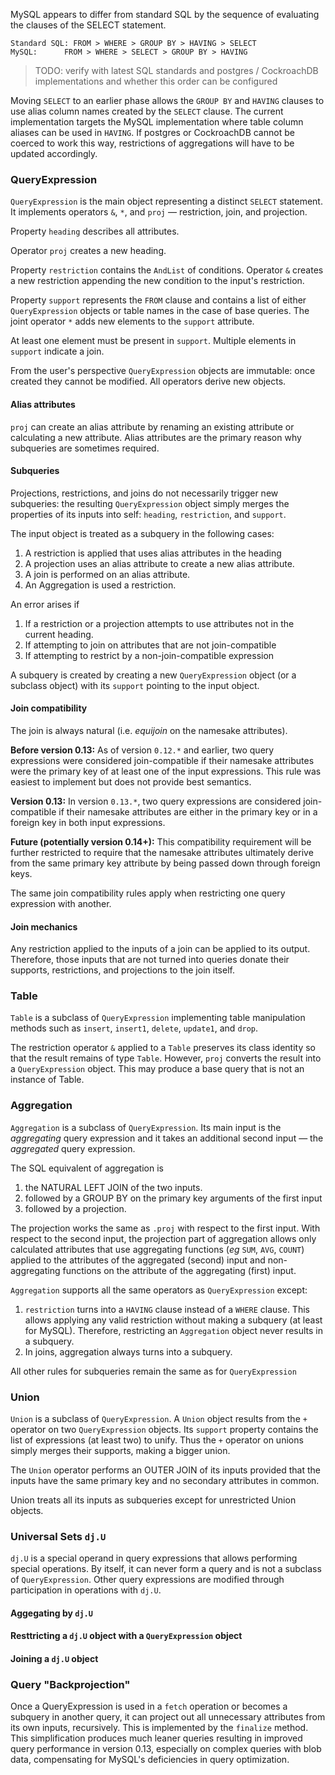 MySQL appears to differ from standard SQL by the sequence of evaluating the clauses of the SELECT statement.

```
Standard SQL: FROM > WHERE > GROUP BY > HAVING > SELECT
MySQL:		FROM > WHERE > SELECT > GROUP BY > HAVING
```

> TODO:  verify with latest SQL standards and postgres / CockroachDB implementations and whether this order can be configured

Moving `SELECT` to an earlier phase allows the `GROUP BY` and `HAVING` clauses to use alias column names created by the `SELECT` clause.
The current implementation targets the MySQL implementation where table column aliases can be used in `HAVING`.
If postgres or CockroachDB cannot be coerced to work this way, restrictions of aggregations will have to be updated accordingly.

### QueryExpression
`QueryExpression` is the main object representing a distinct `SELECT` statement.
It implements operators `&`, `*`, and `proj`  — restriction, join, and projection.

Property `heading` describes all attributes.

Operator `proj` creates a new heading.

Property `restriction` contains the `AndList` of conditions. Operator `&` creates a new restriction appending the new condition to the input's restriction.

Property `support` represents the `FROM` clause and contains a list of either `QueryExpression` objects or table names in the case of base queries.
The joint operator `*` adds new elements to the `support` attribute.

At least one element must be present in `support`. Multiple elements in `support` indicate a join.

From the user's perspective `QueryExpression` objects are immutable: once created they cannot be modified. All operators derive new objects.

#### Alias attributes
`proj` can create an alias attribute by renaming an existing attribute or calculating a new attribute.
Alias attributes are the primary reason why subqueries are sometimes required.

#### Subqueries
Projections, restrictions, and joins do not necessarily trigger new subqueries: the resulting `QueryExpression` object simply merges the properties of its inputs into self: `heading`, `restriction`, and `support`.

The input object is treated as a subquery in the following cases:
1. A restriction is applied that uses alias attributes in the heading
1. A projection uses an alias attribute to create a new alias attribute.
1. A join is performed on an alias attribute.
1. An Aggregation is used a restriction. 

An error arises if
1. If a restriction or a projection attempts to use attributes not in the current heading.
2. If attempting to join on attributes that are not join-compatible
3. If attempting to restrict by a non-join-compatible expression

A subquery is created by creating a new `QueryExpression` object (or a subclass object) with its `support` pointing to the input object.

#### Join compatibility
The join is always natural (i.e. *equijoin* on the namesake attributes).

**Before version 0.13:** As of version `0.12.*` and earlier, two query expressions were considered join-compatible if their namesake attributes were the primary key of at least one of the input expressions. This rule was easiest to implement but does not provide best semantics.

**Version 0.13:** In version `0.13.*`, two query expressions are considered join-compatible if their namesake attributes are either in the primary key or in a foreign key in both input expressions.

 **Future (potentially version 0.14+):**
 This compatibility requirement will be further restricted to require that the namesake attributes ultimately derive from the same primary key attribute by being passed down through foreign keys.

The same join compatibility rules apply when restricting one query expression with another.

#### Join mechanics
Any restriction applied to the inputs of a join can be applied to its output.
Therefore, those inputs that are not turned into queries donate their supports, restrictions, and projections to the join itself.

### Table
`Table` is a subclass of `QueryExpression` implementing table manipulation methods such as `insert`, `insert1`, `delete`, `update1`, and `drop`.

The restriction operator `&` applied to a `Table` preserves its class identity so that the result remains of type `Table`.
However, `proj` converts the result into a `QueryExpression` object. This may produce a base query that is not an instance of Table.

### Aggregation
`Aggregation` is a subclass of `QueryExpression`.
Its main input is the *aggregating* query expression and it takes an additional second input — the *aggregated* query expression.

The SQL equivalent of aggregation is
1. the NATURAL LEFT JOIN of the two inputs.
1. followed by a GROUP BY on the primary key arguments of the first input
1. followed by a projection.

The projection works the same as `.proj` with respect to the first input.
With respect to the second input, the projection part of aggregation allows only calculated attributes that use aggregating functions (*eg* `SUM`, `AVG`, `COUNT`)  applied to the attributes of the aggregated (second) input and non-aggregating functions on the attribute of the aggregating (first) input.

`Aggregation` supports all the same operators as `QueryExpression` except:
1. `restriction` turns into a `HAVING` clause instead of a `WHERE` clause. This allows applying any valid restriction without making a subquery (at least for MySQL). Therefore, restricting an `Aggregation` object never results in a subquery.
2. In joins, aggregation always turns into a subquery.

All other rules for subqueries remain the same as for `QueryExpression`

### Union
`Union` is a subclass of `QueryExpression`.
A `Union` object results from the `+` operator on two `QueryExpression` objects.
Its `support` property contains the list of expressions (at least two) to unify.
Thus the `+` operator on unions simply merges their supports, making a bigger union.

The `Union` operator performs an OUTER JOIN of its inputs provided that the inputs have the same primary key and no secondary attributes in common.  

Union treats all its inputs as subqueries except for unrestricted Union objects.

### Universal Sets `dj.U`
`dj.U` is a special operand in query expressions that allows performing special operations.  By itself, it can never form a query and is not a subclass of `QueryExpression`. Other query expressions are modified through participation in operations with `dj.U`.

#### Aggegating by `dj.U`

#### Resttricting a `dj.U` object with a `QueryExpression` object

#### Joining a `dj.U` object

### Query "Backprojection"
Once a QueryExpression is used in a `fetch` operation or becomes a subquery in another query, it can project out all unnecessary attributes from its own inputs, recursively.
This is implemented by the `finalize` method.
This simplification produces much leaner queries resulting in improved query performance in version 0.13, especially on complex queries with blob data, compensating for MySQL's deficiencies in query optimization.
